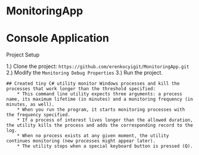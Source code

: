 # MonitoringApp

# Console Application

Project Setup

1.) Clone the project:
```https://github.com/erenkocyigit/MonitoringApp.git```
2.) Modify the
```Monitoring Debug Properties```
3.) Run the project.


```
## Created tiny C# utility monitor Windows processes and kill the processes that work longer than the threshold specified:
    * This command line utility expects three arguments: a process name, its maximum lifetime (in minutes) and a monitoring frequency (in minutes, as well). 
    * When you run the program, it starts monitoring processes with the frequency specified. 
    * If a process of interest lives longer than the allowed duration, the utility kills the process and adds the corresponding record to the log. 
    * When no process exists at any given moment, the utility continues monitoring (new processes might appear later).
    * The utility stops when a special keyboard button is pressed (Q).
    
```    







